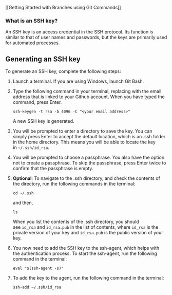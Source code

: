 [[Getting Started with Branches using Git Commands]]
### What is an SSH key?
An SSH key is an access credential in the SSH protocol. Its function is similar to that of user names and passwords, but the keys are primarily used for automated processes.

## Generating an SSH key

To generate an SSH key, complete the following steps:

1.  Launch a terminal. If you are using Windows, launch Git Bash.
    
2.  Type the following command in your terminal, replacing <your email address> with the email address that is linked to your Github account. When you have typed the command, press Enter.
    
    `ssh-keygen -t rsa -b 4096 -C "<your email address>"`
    
    A new SSH key is generated.
    
3.  You will be prompted to enter a directory to save the key. You can simply press Enter to accept the default location, which is an .ssh folder in the home directory. This means you will be able to locate the key in `~/.ssh/id_rsa`.
    
4.  You will be prompted to choose a passphrase. You also have the option not to create a passphrase. To skip the passphrase, press Enter twice to confirm that the passphrase is empty.
    
5.  **Optional**: To navigate to the .ssh directory, and check the contents of the directory, run the following commands in the terminal:
    
    `cd ~/.ssh`
    
    and then,
    
    `ls`
    
    When you list the contents of the .ssh directory, you should see `id_rsa` and `id_rsa.pub` in the list of contents, where `id_rsa` is the private version of your key and `id_rsa.pub` is the public version of your key.
    
6.  You now need to add the SSH key to the ssh-agent, which helps with the authentication process. To start the ssh-agent, run the following command in the terminal:
    
    `eval "$(ssh-agent -s)"`
    
7.  To add the key to the agent, run the following command in the terminal:
    
    `ssh-add ~/.ssh/id_rsa`